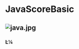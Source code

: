 # JavaScoreBasic
![java.jpg](https://github.com/Tanglong9344/JavaBasic/blob/master/picture/java.jpg)
---
### Ŀ¼
